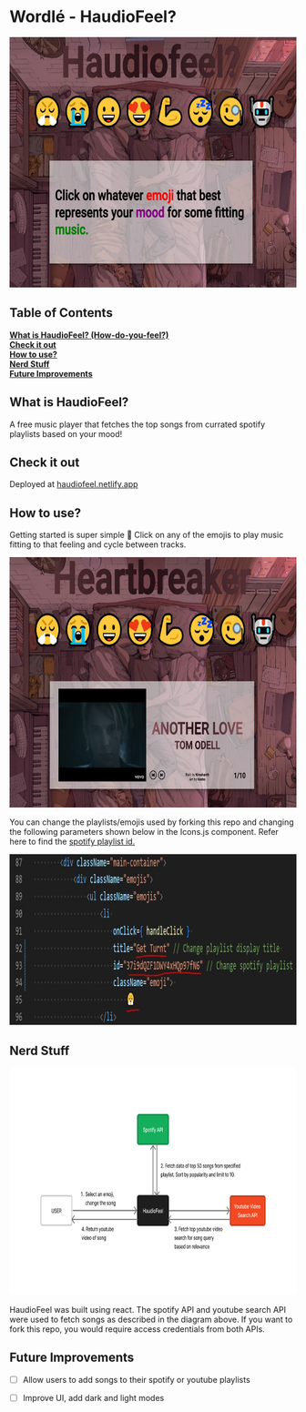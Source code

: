 # Wordlé - HaudioFeel?

<p align="middle">
<img src="https://github.com/Kireshanth/haudioFeel/blob/main/src/images/main-screen.JPG" width="640" height="440">
</p>


## Table of Contents
**[What is HaudioFeel? (How-do-you-feel?)](#what-is-haudiofeel)**<br>
**[Check it out](#check-it-out)**<br>
**[How to use?](#how-to-use)**<br>
**[Nerd Stuff](#nerd-stuff)**<br>
**[Future Improvements](#future-improvements)**<br>


## What is HaudioFeel?
A free music player that fetches the top songs from currated spotify playlists based on your mood!

## Check it out
Deployed at [haudiofeel.netlify.app](https://haudiofeel.netlify.app/)

## How to use?
Getting started is super simple 🙏 Click on any of the emojis to play music fitting to that feeling and cycle between tracks.

<p align="middle">
<img src="https://github.com/Kireshanth/haudioFeel/blob/main/src/images/play-screen.JPG" width="667" height="440">
</p>

You can change the playlists/emojis used by forking this repo and changing the following parameters shown below in the Icons.js component. Refer here to find the [spotify playlist id.](https://developer.spotify.com/documentation/web-api/#spotify-uris-and-ids)

<img src="https://github.com/Kireshanth/haudioFeel/blob/main/src/images/updatePlaylists.JPG" width="1100" height="300">

## Nerd Stuff

<p align="middle">
<img src="https://github.com/Kireshanth/haudioFeel/blob/main/src/images/network-diagram.jpg" width="800" height="400">
</p>

HaudioFeel was built using react. The spotify API and youtube search API were used to fetch songs as described in the diagram above. If you want to fork this repo, you would require access credentials from both APIs.

## Future Improvements

- [ ] Allow users to add songs to their spotify or youtube playlists
- [ ] Improve UI, add dark and light modes


